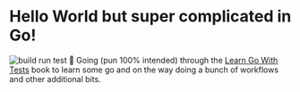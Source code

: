 # Hello World but super complicated in Go!
![build run test](https://github.com/toastynerd/lgwt-hello-world/actions/workflows/go.yaml/badge.svg)

Going (pun 100% intended) through the [Learn Go With Tests](https://quii.gitbook.io/learn-go-with-tests)
book to learn some go and on the way doing a bunch of workflows and other additional bits.
